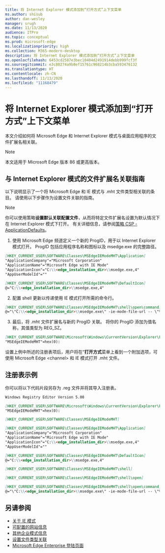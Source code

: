 ```yaml
---
title: 将 Internet Explorer 模式添加到“打开方式”上下文菜单
ms.author: shisub
author: dan-wesley
manager: srugh
ms.date: 11/13/2020
audience: ITPro
ms.topic: conceptual
ms.prod: microsoft-edge
ms.localizationpriority: high
ms.collection: M365-modern-desktop
description: 将 Internet Explorer 模式添加到“打开方式”上下文菜单
ms.openlocfilehash: 6453cd2587e3bec10404d2491914debb999fcf3f
ms.sourcegitcommit: e3c80274a9b8ef15761c968214b3cba593476132
ms.translationtype: HT
ms.contentlocale: zh-CN
ms.lasthandoff: 11/13/2020
ms.locfileid: "11168479"
---
```

# 将 Internet Explorer 模式添加到“打开方式”上下文菜单

本文介绍如何将 Microsoft Edge 和 Internet Explorer 模式与桌面应用程序的文件扩展名相关联。

> [!NOTE]
> 本文适用于 Microsoft Edge 版本 86 或更高版本。

## 与 Internet Explorer 模式的文件扩展名关联指南

以下说明显示了一个将 Microsoft Edge 和 IE 模式与 .mht 文件类型相关联的条目。 请使用以下步骤作为设置文件关联的指南。

> [!NOTE]
> 你可以使用策略**设置默认关联配置文件**，从而将特定文件扩展名设置为默认情况下在 Internet Explorer 模式下打开。 有关详细信息，请参阅[策略 CSP - ApplicationDefaults](https://docs.microsoft.com/windows/client-management/mdm/policy-csp-applicationdefaults#applicationdefaults-defaultassociationsconfiguration)。

1. 使用 Microsoft Edge 频道定义一个新的 ProgID，用于以 Internet Explorer 模式打开。 ProgID 包括应用程序名称和图标以及 msedge.exe 的完整路径。

```markdown
[HKEY_CURRENT_USER\SOFTWARE\Classes\MSEdgeIEModeMHT\Application]
"ApplicationCompany"="Microsoft Corporation"
"ApplicationName"="Microsoft Edge with IE Mode"
"ApplicationIcon"="C:\\<edge_installation_dir>\\msedge.exe,4"
"AppUserModelId"=""
```

```markdown
[HKEY_CURRENT_USER\SOFTWARE\Classes\MSEdgeIEModeMHT\DefaultIcon]
@="C:\\<edge_installation_dir>\\msedge.exe,4"
```

2. 配置 shell 更新以传递使用 IE 模式打开所需的命令行。

```markdown
[HKEY_CURRENT_USER\SOFTWARE\Classes\MSEdgeIEModeMHT\shell\open\command]
@="\"C:\\<edge_installation_dir>\\msedge.exe\" -ie-mode-file-url -- \"%1\""
```

3. 最后，将 .mht 文件扩展名与新的 ProgID 关联。 将你的 ProgID 添加为值名称，其值类型为 REG_SZ。

```markdown
[HKEY_CURRENT_USER\SOFTWARE\Microsoft\Windows\CurrentVersion\Explorer\FileExts\.mht\OpenWithProgids]
"MSEdgeIEModeMHT"=hex(0):
```

设置上例中所述的注册表项后，用户将在“**打开方式**菜单上看到一个附加选项，可使用 Microsoft Edge \<channel\> 和 IE 模式打开 .mht 文件。

## 注册表示例

你可以将以下代码片段另存为 .reg 文件并将其导入注册表。

```markdown
Windows Registry Editor Version 5.00

[HKEY_CURRENT_USER\SOFTWARE\Microsoft\Windows\CurrentVersion\Explorer\FileExts\.mht\OpenWithProgids]
"MSEdgeIEModeMHT"=hex(0):

[HKEY_CURRENT_USER\SOFTWARE\Classes\MSEdgeIEModeMHT]

[HKEY_CURRENT_USER\SOFTWARE\Classes\MSEdgeIEModeMHT\Application]
"ApplicationCompany"="Microsoft Corporation"
"ApplicationName"="Microsoft Edge with IE Mode"
"ApplicationIcon"="C:\\<edge_installation_dir>\\msedge.exe,4"
"AppUserModelId"=""

[HKEY_CURRENT_USER\SOFTWARE\Classes\MSEdgeIEModeMHT\DefaultIcon]
@="C:\\<edge_installation_dir>\\msedge.exe,4"

[HKEY_CURRENT_USER\SOFTWARE\Classes\MSEdgeIEModeMHT\shell]

[HKEY_CURRENT_USER\SOFTWARE\Classes\MSEdgeIEModeMHT\shell\open]

[HKEY_CURRENT_USER\SOFTWARE\Classes\MSEdgeIEModeMHT\shell\open\command]
@="\"C:\\<edge_installation_dir>\\msedge.exe\" -ie-mode-file-url -- \"%1\""

```

## 另请参阅

- [关于 IE 模式](https://docs.microsoft.com/deployedge/edge-ie-mode)
- [可配置的网站信息](https://docs.microsoft.com/deployedge/edge-learnmore-configurable-sites-ie-mode)
- [其他企业模式信息](https://docs.microsoft.com/internet-explorer/ie11-deploy-guide/enterprise-mode-overview-for-ie11)
- [设置文件类型关联](https://docs.microsoft.com/windows/win32/shell/fa-file-types)
- [Microsoft Edge Enterprise 登陆页面](https://aka.ms/EdgeEnterprise)
